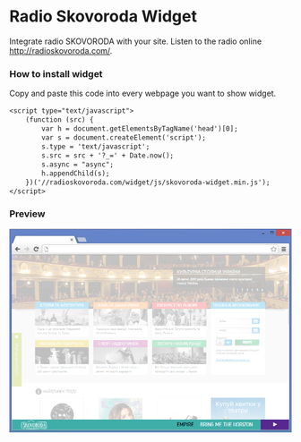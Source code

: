 # Radio Skovoroda Widget
Integrate radio SKOVORODA with your site.
Listen to the radio online http://radioskovoroda.com/.

### How to install widget
Copy and paste this code into every webpage you want to show widget.
```
<script type="text/javascript">
	(function (src) {
		var h = document.getElementsByTagName('head')[0];
		var s = document.createElement('script');
		s.type = 'text/javascript';
		s.src = src + '?_=' + Date.now();
		s.async = "async";
		h.appendChild(s);
	})('//radioskovoroda.com/widget/js/skovoroda-widget.min.js');
</script>
```
### Preview
![Widget preview](https://raw.githubusercontent.com/RelevantSoftware/radioskovoroda-widget/master/preview.png)
